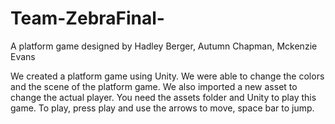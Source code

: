 # Team-ZebraFinal-
A platform game designed by Hadley Berger, Autumn Chapman, Mckenzie Evans

We created a platform game using Unity. We were able to change the colors and the scene of the platform game. We also imported a new asset to change the actual player. You need the assets folder and Unity to play this game. To play, press play and use the arrows to move, space bar to jump.
